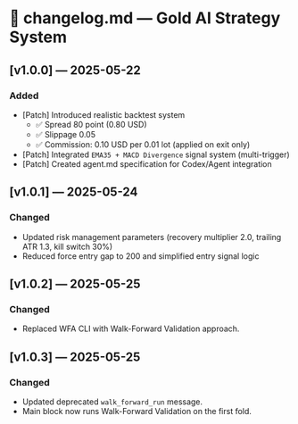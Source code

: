 # 📘 changelog.md — Gold AI Strategy System

## [v1.0.0] — 2025-05-22
### Added
- [Patch] Introduced realistic backtest system
  - ✅ Spread 80 point (0.80 USD)
  - ✅ Slippage 0.05
  - ✅ Commission: 0.10 USD per 0.01 lot (applied on exit only)
- [Patch] Integrated `EMA35 + MACD Divergence` signal system (multi-trigger)
- [Patch] Created agent.md specification for Codex/Agent integration

## [v1.0.1] — 2025-05-24
### Changed
- Updated risk management parameters (recovery multiplier 2.0, trailing ATR 1.3, kill switch 30%)
- Reduced force entry gap to 200 and simplified entry signal logic

## [v1.0.2] — 2025-05-25
### Changed
- Replaced WFA CLI with Walk-Forward Validation approach.

## [v1.0.3] — 2025-05-25
### Changed
- Updated deprecated `walk_forward_run` message.
- Main block now runs Walk-Forward Validation on the first fold.

